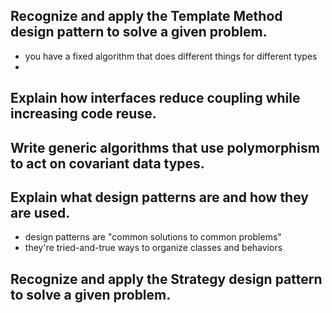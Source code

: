 ## Recognize and apply the Template Method design pattern to solve a given problem.
- you have a fixed algorithm that does different things for different types
- 

## Explain how interfaces reduce coupling while increasing code reuse.


## Write generic algorithms that use polymorphism to act on covariant data types.


## Explain what design patterns are and how they are used.
- design patterns are "common solutions to common problems"
- they're tried-and-true ways to organize classes and behaviors

## Recognize and apply the Strategy design pattern to solve a given problem.

